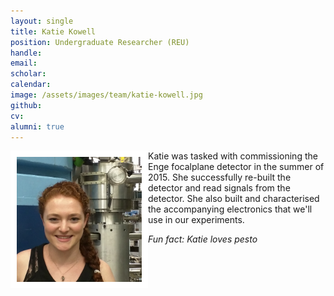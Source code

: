```yaml
---
layout: single
title: Katie Kowell
position: Undergraduate Researcher (REU)
handle: 
email: 
scholar: 
calendar:
image: /assets/images/team/katie-kowell.jpg
github: 
cv:
alumni: true
---
```


<img src="/assets/images/team/katie-kowell.jpg" alt="Katie Kowell" width="200"
style="float: left; border: 10px solid #FFF"/> 

Katie was tasked with commissioning the Enge focalplane detector in
the summer of 2015. She successfully re-built the detector and read
signals from the detector. She also built and characterised the
accompanying electronics that we'll use in our experiments.

*Fun fact: Katie loves pesto*
